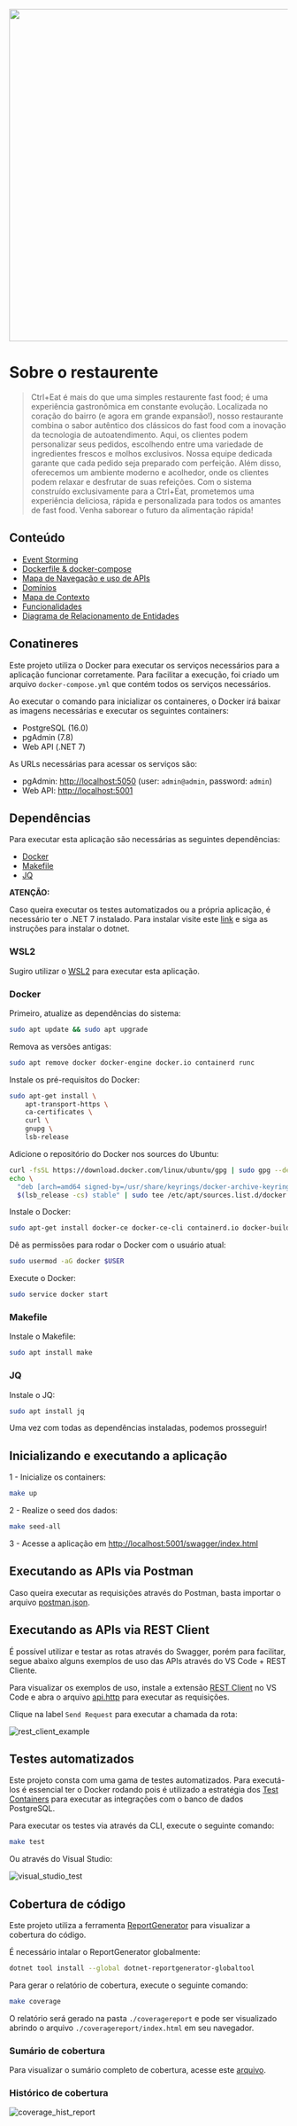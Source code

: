 <p align="center">
    <img src="./docs/assets/Ctrl+Eat-logos_v2.jpeg" width="600"/>
</p>

# Sobre o restaurente

> Ctrl+Eat é mais do que uma simples restaurente fast food; é uma experiência gastronômica em constante evolução. Localizada no coração do bairro (e agora em grande expansão!), nosso restaurante combina o sabor autêntico dos clássicos do fast food com a inovação da tecnologia de autoatendimento. Aqui, os clientes podem personalizar seus pedidos, escolhendo entre uma variedade de ingredientes frescos e molhos exclusivos. Nossa equipe dedicada garante que cada pedido seja preparado com perfeição. Além disso, oferecemos um ambiente moderno e acolhedor, onde os clientes podem relaxar e desfrutar de suas refeições. Com o sistema construído exclusivamente para a Ctrl+Eat, prometemos uma experiência deliciosa, rápida e personalizada para todos os amantes de fast food. Venha saborear o futuro da alimentação rápida!

## Conteúdo

- [Event Storming](https://miro.com/app/board/uXjVMlp82Do=/?share_link_id=110707337684)
- [Dockerfile & docker-compose](./docs/features/06%20Docker/docker.md)
- [Mapa de Navegação e uso de APIs](https://miro.com/app/board/uXjVNXQyIeY=/?share_link_id=702397873101)
- [Domínios](./docs/features/00%20Domínios/dominios.md)
- [Mapa de Contexto](./docs/features/01%20Mapa%20de%20Contexto/mapa_contexto.md)
- [Funcionalidades](./docs/features/features.md)
- [Diagrama de Relacionamento de Entidades](./docs/database/database.md)

## Conatineres

Este projeto utiliza o Docker para executar os serviços necessários para a aplicação funcionar corretamente. Para facilitar a execução, foi criado um arquivo `docker-compose.yml` que contém todos os serviços necessários.

Ao executar o comando para inicializar os containeres, o Docker irá baixar as imagens necessárias e executar os seguintes containers:

- PostgreSQL (16.0)
- pgAdmin (7.8)
- Web API (.NET 7)

As URLs necessárias para acessar os serviços são:
- pgAdmin: [http://localhost:5050](http://localhost:5050) (user: `admin@admin`, password: `admin`)
- Web API: [http://localhost:5001](http://localhost:5001/swagger/index.html)

## Dependências

Para executar esta aplicação são necessárias as seguintes dependências:

- [Docker](https://docs.docker.com/engine/install/)
- [Makefile](https://linuxhint.com/install-make-ubuntu/)
- [JQ](https://jqlang.github.io/jq/)

**ATENÇÃO:**

Caso queira executar os testes automatizados ou a própria aplicação, é necessário ter o .NET 7 instalado. Para instalar visite este [link](https://learn.microsoft.com/en-us/dotnet/core/install/linux-ubuntu) e siga as instruções para instalar o dotnet.

### WSL2

Sugiro utilizar o [WSL2](https://learn.microsoft.com/pt-br/windows/wsl/install) para executar esta aplicação.

### Docker

Primeiro, atualize as dependências do sistema:
```bash
sudo apt update && sudo apt upgrade
```

Remova as versões antigas:    
```bash
sudo apt remove docker docker-engine docker.io containerd runc
```

Instale os pré-requisitos do Docker:
```bash
sudo apt-get install \
    apt-transport-https \
    ca-certificates \
    curl \
    gnupg \
    lsb-release
```

Adicione o repositório do Docker nos sources do Ubuntu:
```bash
curl -fsSL https://download.docker.com/linux/ubuntu/gpg | sudo gpg --dearmor -o /usr/share/keyrings/docker-archive-keyring.gpg
echo \
  "deb [arch=amd64 signed-by=/usr/share/keyrings/docker-archive-keyring.gpg] https://download.docker.com/linux/ubuntu \
  $(lsb_release -cs) stable" | sudo tee /etc/apt/sources.list.d/docker.list > /dev/null
```

Instale o Docker:
```bash
sudo apt-get install docker-ce docker-ce-cli containerd.io docker-buildx-plugin docker-compose-plugin
```

Dê as permissões para rodar o Docker com o usuário atual:
```bash
sudo usermod -aG docker $USER
```

Execute o Docker:
```bash
sudo service docker start
```

### Makefile

Instale o Makefile:
```bash
sudo apt install make
```

### JQ

Instale o JQ:
```bash
sudo apt install jq
```

Uma vez com todas as dependências instaladas, podemos prosseguir!

## Inicializando e executando a aplicação

1 - Inicialize os containers:
```bash
make up
```

2 - Realize o seed dos dados:
```bash
make seed-all
```

3 - Acesse a aplicação em [http://localhost:5001/swagger/index.html](http://localhost:5001/swagger/index.html)

## Executando as APIs via Postman

Caso queira executar as requisições através do Postman, basta importar o arquivo [postman.json](./docs/features/07%20Postman/postman.json).

## Executando as APIs via REST Client

É possível utilizar e testar as rotas através do Swagger, porém para facilitar, segue abaixo alguns exemplos de uso das APIs através do VS Code + REST Cliente.

Para visualizar os exemplos de uso, instale a extensão [REST Client](https://marketplace.visualstudio.com/items?itemName=humao.rest-client) no VS Code e abra o arquivo [api.http](./api/CtrlEat/src/Adapters/Driving/Web.Api/api.http) para executar as requisições.

Clique na label `Send Request` para executar a chamada da rota:

![rest_client_example](./docs/assets/rest_client_example.png)

## Testes automatizados

Este projeto consta com uma gama de testes automatizados. Para executá-los é essencial ter o Docker rodando pois é utilizado a estratégia dos [Test Containers](https://dotnet.testcontainers.org/) para executar as integrações com o banco de dados PostgreSQL.

Para executar os testes via através da CLI, execute o seguinte comando:
```bash
make test
```

Ou através do Visual Studio:

![visual_studio_test](./docs/assets/visual_studio_test.png)

## Cobertura de código

Este projeto utiliza a ferramenta [ReportGenerator](https://reportgenerator.io/) para visualizar a cobertura do código.

É necessário intalar o ReportGenerator globalmente:
```bash
dotnet tool install --global dotnet-reportgenerator-globaltool
```

Para gerar o relatório de cobertura, execute o seguinte comando:
```bash
make coverage
```

O relatório será gerado na pasta `./coveragereport` e pode ser visualizado abrindo o arquivo `./coveragereport/index.html` em seu navegador.

### Sumário de cobertura
Para visualizar o sumário completo de cobertura, acesse este [arquivo](./coveragereport/SummaryGithub.md).

### Histórico de cobertura
![coverage_hist_report](./coveragereport/CoverageHistory.svg)
